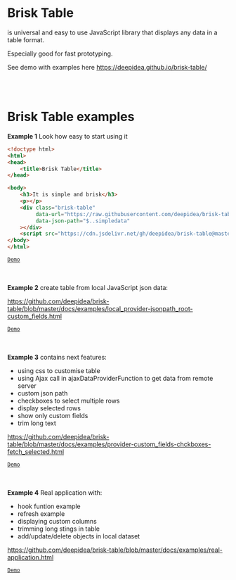 # Brisk Table
is universal and easy to use JavaScript library that displays any data in a table format.

Especially good for fast prototyping.

See demo with examples here  https://deepidea.github.io/brisk-table/

<br><br>
# Brisk Table examples

**Example 1** Look how easy to start using it
```html
<!doctype html>
<html>
<head>
    <title>Brisk Table</title>
</head>

<body>
    <h3>It is simple and brisk</h3>
    <p></p>
    <div class="brisk-table"
         data-url="https://raw.githubusercontent.com/deepidea/brisk-table/master/json-server-db/db.json"
         data-json-path="$..simpledata"
    ></div>
    <script src="https://cdn.jsdelivr.net/gh/deepidea/brisk-table@master/brisk-table.js"></script>
</body>
</html>
```
[`Demo`](https://deepidea.github.io/brisk-table/examples/get-data-from-remote-server.html)

<br><br>
**Example 2** create table from local JavaScript json data:

https://github.com/deepidea/brisk-table/blob/master/docs/examples/local_provider-jsonpath_root-custom_fields.html

[`Demo`](https://deepidea.github.io/brisk-table/examples/local_provider-jsonpath_root-custom_fields.html)

<br><br>
**Example 3** contains next features:
* using css to customise table
* using Ajax call in ajaxDataProviderFunction to get data from remote server
* custom json path 
* checkboxes to select multiple rows
* display selected rows
* show only custom fields
* trim long text

https://github.com/deepidea/brisk-table/blob/master/docs/examples/provider-custom_fields-chckboxes-fetch_selected.html

[`Demo`](https://deepidea.github.io/brisk-table/examples/provider-custom_fields-chckboxes-fetch_selected.html)

<br><br>
**Example 4** Real application with:
* hook funtion example
* refresh example
* displaying custom columns
* trimming long stings in table
* add/update/delete objects in local dataset

https://github.com/deepidea/brisk-table/blob/master/docs/examples/real-application.html

[`Demo`](https://deepidea.github.io/brisk-table/examples/real-application.html)

